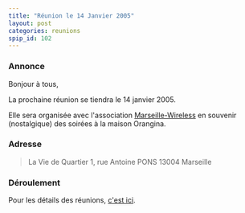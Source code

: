 ```yaml
---
title: "Réunion le 14 Janvier 2005"
layout: post
categories: reunions
spip_id: 102
---
```

### Annonce ###

Bonjour à tous,

La prochaine réunion se tiendra le 14 janvier 2005.

Elle sera organisée avec l'association [Marseille-Wireless](http://marseille-wireless.org/) en souvenir (nostalgique) des soirées à la maison Orangina.

### Adresse ###

> La Vie de Quartier
> 1, rue Antoine PONS
> 13004 Marseille


### Déroulement ###

Pour les détails des réunions, [c'est ici](/association/les-reunions-du-plug/).

